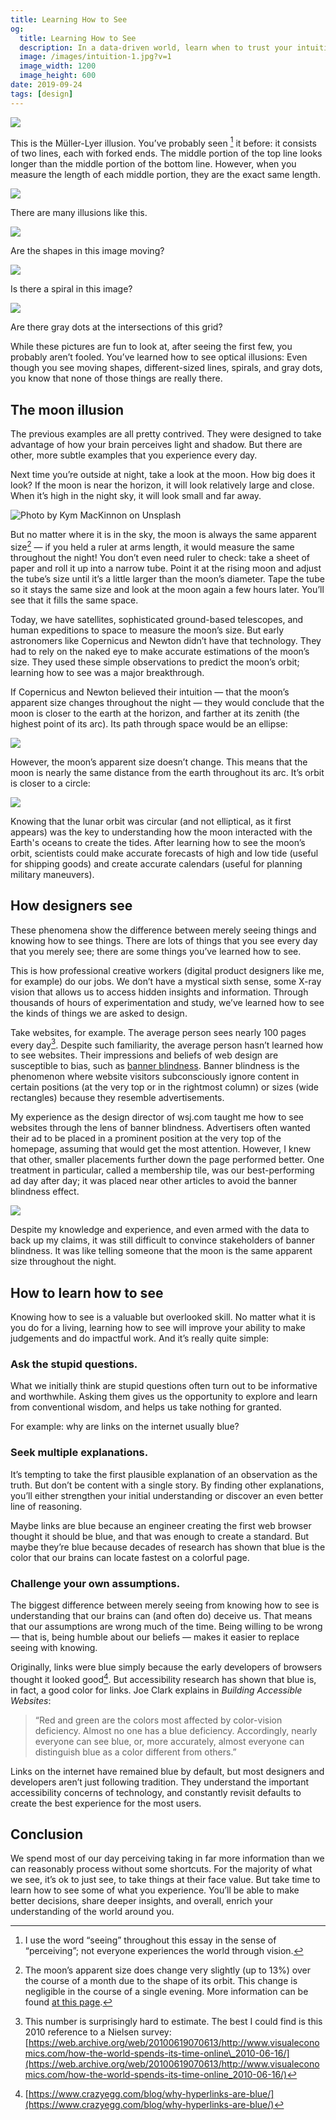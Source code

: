 ```yaml
---
title: Learning How to See
og:
  title: Learning How to See
  description: In a data-driven world, learn when to trust your intuition
  image: /images/intuition-1.jpg?v=1
  image_width: 1200
  image_height: 600
date: 2019-09-24
tags: [design]
---
```


![](/images/seeing-1.png)

This is the Müller-Lyer illusion. You’ve probably seen [^1] it before: it consists of two lines, each with forked ends. The middle portion of the top line looks longer than the middle portion of the bottom line. However, when you measure the length of each middle portion, they are the exact same length.

![](/images/seeing-2.png)

There are many illusions like this. 

![](/images/seeing-5.png)

Are the shapes in this image moving?

![](/images/seeing-6.png)

Is there a spiral in this image?

![](/images/seeing-8.png)

Are there gray dots at the intersections of this grid?

While these pictures are fun to look at, after seeing the first few, you probably aren’t fooled. You’ve learned how to see optical illusions: Even though you see moving shapes, different-sized lines, spirals, and gray dots, you know that none of those things are really there.

## The moon illusion
The previous examples are all pretty contrived. They were designed to take advantage of how your brain perceives light and shadow. But there are other, more subtle examples that you experience every day.

Next time you’re outside at night, take a look at the moon. How big does it look? If the moon is near the horizon, it will look relatively large and close. When it’s high in the night sky, it will look small and far away.

![Photo by Kym MacKinnon on Unsplash](/images/seeing-4.jpg)

But no matter where it is in the sky, the moon is always the same apparent size[^2] — if you held a ruler at arms length, it would measure the same throughout the night! You don’t even need ruler to check: take a sheet of paper and roll it up into a narrow tube. Point it at the rising moon and adjust the tube’s size until it’s a little larger than the moon’s diameter. Tape the tube so it stays the same size and look at the moon again a few hours later. You’ll see that it fills the same space.

Today, we have satellites, sophisticated ground-based telescopes, and human expeditions to space to measure the moon’s size. But early astronomers like Copernicus and Newton didn’t have that technology. They had to rely on the naked eye to make accurate estimations of the moon’s size. They used these simple observations to predict the moon’s orbit; learning how to see was a major breakthrough.

If Copernicus and Newton believed their intuition — that the moon’s apparent size changes throughout the night — they would conclude that the moon is closer to the earth at the horizon, and farther at its zenith (the highest point of its arc). Its path through space would be an ellipse:

![](/images/learning-to-see-orbit-1.jpg)

However, the moon’s apparent size doesn’t change. This means that the moon is nearly the same distance from the earth throughout its arc. It’s orbit is closer to a circle:

![](/images/learning-to-see-orbit-2.jpg)

Knowing that the lunar orbit was circular (and not elliptical, as it first appears) was the key to understanding how the moon interacted with the Earth's oceans to create the tides. After learning how to see the moon’s orbit, scientists could make accurate forecasts of high and low tide (useful for shipping goods) and create accurate calendars (useful for planning military maneuvers).

## How designers see
These phenomena show the difference between merely seeing things and knowing how to see things. There are lots of things that you see every day that you merely see; there are some things you’ve learned how to see.

This is how professional creative workers (digital product designers like me, for example) do our jobs. We don’t have a mystical sixth sense, some X-ray vision that allows us to access hidden insights and information. Through thousands of hours of experimentation and study, we’ve learned how to see the kinds of things we are asked to design.

Take websites, for example. The average person sees nearly 100 pages every day[^3].  Despite such familiarity, the average person hasn’t learned how to see websites. Their impressions and beliefs of web design are susceptible to bias, such as [banner blindness](https://en.wikipedia.org/wiki/Banner_blindness). Banner blindness is the phenomenon where website visitors subconsciously ignore content in certain positions (at the very top or in the rightmost column) or sizes (wide rectangles) because they resemble advertisements.

My experience as the design director of wsj.com taught me how to see websites through the lens of banner blindness. Advertisers often wanted their ad to be placed in a prominent position at the very top of the homepage, assuming that would get the most attention. However, I knew that other, smaller placements further down the page performed better. One treatment in particular, called a membership tile, was our best-performing ad day after day; it was placed near other articles to avoid the banner blindness effect.

![](/images/seeing-3.jpg)

Despite my knowledge and experience, and even armed with the data to back up my claims, it was still difficult to convince stakeholders of banner blindness. It was like telling someone that the moon is the same apparent size throughout the night.

## How to learn how to see
Knowing how to see is a valuable but overlooked skill. No matter what it is you do for a living, learning how to see will improve your ability to make judgements and do impactful work. And it’s really quite simple:

### Ask the stupid questions.
What we initially think are stupid questions often turn out to be informative and worthwhile. Asking them gives us the opportunity to explore and learn from conventional wisdom, and helps us take nothing for granted.

For example: why are links on the internet usually blue?

### Seek multiple explanations.
It’s tempting to take the first plausible explanation of an observation as the truth. But don’t be content with a single story. By finding other explanations, you’ll either strengthen your initial understanding or discover an even better line of reasoning. 

Maybe links are blue because an engineer creating the first web browser thought it should be blue, and that was enough to create a standard. But maybe they’re blue because decades of research has shown that blue is the color that our brains can locate fastest on a colorful page.

###  Challenge your own assumptions.
The biggest difference between merely seeing from knowing how to see is understanding that our brains can (and often do) deceive us. That means that our assumptions are wrong much of the time. Being willing to be wrong — that is, being humble about our beliefs — makes it easier to replace seeing with knowing. 

Originally, links were blue simply because the early developers of browsers thought it looked good[^4]. But accessibility research has shown that blue is, in fact, a good color for links. Joe Clark explains in _Building Accessible Websites_: 

> “Red and green are the colors most affected by color-vision deficiency.  Almost no one has a blue deficiency. Accordingly, nearly everyone can  see blue, or, more accurately, almost everyone can distinguish blue as a color different from others.”

Links on the internet have remained blue by default, but most designers and developers aren’t just following tradition. They understand the important accessibility concerns of technology, and constantly revisit defaults to create the best experience for the most users.

## Conclusion
We spend most of our day perceiving taking in far more information than we can reasonably process without some shortcuts. For the majority of what we see, it’s ok to just see, to take things at their face value. But take time to learn how to see some of what you experience. You’ll be able to make better decisions, share deeper insights, and overall, enrich your understanding of the world around you.

[^1]: I use the word “seeing” throughout this essay in the sense of “perceiving”; not everyone experiences the world through vision.

[^2]: The moon’s apparent size does change very slightly (up to 13%) over the course of a month due to the shape of its orbit. This change is negligible in the course of a single evening. More information can be found [at this page](http://homepages.wmich.edu/~korista/moon-illus.html).

[^3]: This number is surprisingly hard to estimate. The best I could find is this 2010 reference to a Nielsen survey: [https://web.archive.org/web/20100619070613/http://www.visualeconomics.com/how-the-world-spends-its-time-online\_2010-06-16/](https://web.archive.org/web/20100619070613/http://www.visualeconomics.com/how-the-world-spends-its-time-online_2010-06-16/)

[^4]: [https://www.crazyegg.com/blog/why-hyperlinks-are-blue/](https://www.crazyegg.com/blog/why-hyperlinks-are-blue/)